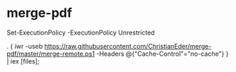 # merge-pdf

 Set-ExecutionPolicy -ExecutionPolicy Unrestricted

 . { iwr -useb https://raw.githubusercontent.com/ChristianEder/merge-pdf/master/merge-remote.ps1 -Headers @{"Cache-Control"="no-cache"} } | iex [files];